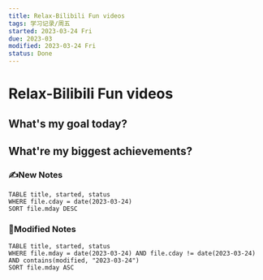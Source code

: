 ```yaml
---
title: Relax-Bilibili Fun videos
tags: 学习记录/周五
started: 2023-03-24 Fri
due: 2023-03
modified: 2023-03-24 Fri
status: Done
---
```

# Relax-Bilibili Fun videos
## What's my goal today?


## What're my biggest achievements?
### ✍️New Notes

```dataview
TABLE title, started, status
WHERE file.cday = date(2023-03-24)
SORT file.mday DESC
```

### 📝Modified Notes

```dataview
TABLE title, started, status
WHERE file.mday = date(2023-03-24) AND file.cday != date(2023-03-24) AND contains(modified, "2023-03-24")
SORT file.mday ASC
```